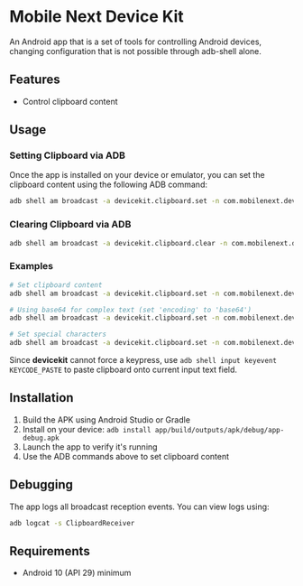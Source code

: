 # Mobile Next Device Kit

An Android app that is a set of tools for controlling Android devices, changing configuration
that is not possible through adb-shell alone.

## Features

- Control clipboard content

## Usage

### Setting Clipboard via ADB

Once the app is installed on your device or emulator, you can set the clipboard content using the following ADB command:

```bash
adb shell am broadcast -a devicekit.clipboard.set -n com.mobilenext.devicekit/.ClipboardBroadcastReceiver -e text "this can be pasted now"
```

### Clearing Clipboard via ADB

```bash
adb shell am broadcast -a devicekit.clipboard.clear -n com.mobilenext.devicekit/.ClipboardBroadcastReceiver
```

### Examples

```bash
# Set clipboard content
adb shell am broadcast -a devicekit.clipboard.set -n com.mobilenext.devicekit/.ClipboardBroadcastReceiver -e text "Hello World"

# Using base64 for complex text (set 'encoding' to 'base64')
adb shell am broadcast -a devicekit.clipboard.set -n com.mobilenext.devicekit/.ClipboardBroadcastReceiver -e encoding "base64" -e text "4pyM77iP"

# Set special characters
adb shell am broadcast -a devicekit.clipboard.set -n com.mobilenext.devicekit/.ClipboardBroadcastReceiver -e text "こんにちは世界"
```

Since **devicekit** cannot force a keypress, use `adb shell input keyevent KEYCODE_PASTE` to paste clipboard onto current input text field.

## Installation

1. Build the APK using Android Studio or Gradle
2. Install on your device: `adb install app/build/outputs/apk/debug/app-debug.apk`
3. Launch the app to verify it's running
4. Use the ADB commands above to set clipboard content

## Debugging

The app logs all broadcast reception events. You can view logs using:

```bash
adb logcat -s ClipboardReceiver
```

## Requirements

- Android 10 (API 29) minimum
